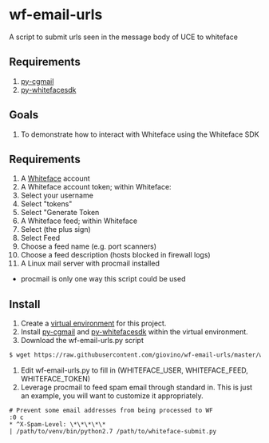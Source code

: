 # wf-email-urls
A script to submit urls seen in the message body of UCE to whiteface

## Requirements

1. [py-cgmail](https://github.com/csirtgadgets/py-cgmail)
1. [py-whitefacesdk](https://github.com/csirtgadgets/py-whitefacesdk)

## Goals

1. To demonstrate how to interact with Whiteface using the Whiteface SDK

## Requirements

1. A [Whiteface](https://whiteface.csirtgadgets.com) account
1. A Whiteface account token; within Whiteface:
  1. Select your username
  1. Select "tokens"
  1. Select "Generate Token
1. A Whiteface feed; within Whiteface
  1. Select (the plus sign)
  1. Select Feed
  1. Choose a feed name (e.g. port scanners)
  1. Choose a feed description (hosts blocked in firewall logs)
1. A Linux mail server with procmail installed
  * procmail is only one way this script could be used

## Install

1. Create a [virtual environment](http://docs.python-guide.org/en/latest/dev/virtualenvs/#basic-usage) for this
project.
1. Install [py-cgmail](https://github.com/csirtgadgets/py-cgmail) and [py-whitefacesdk](https://github.com/csirtgadgets/py-whitefacesdk)
within the virtual environment.
1. Download the wf-email-urls.py script

 ```bash
$ wget https://raw.githubusercontent.com/giovino/wf-email-urls/master/wf-email-urls.py
 ```
1. Edit wf-email-urls.py to fill in (WHITEFACE_USER, WHITEFACE_FEED, WHITEFACE_TOKEN)
1. Leverage procmail to feed spam email through standard in. This is just an example, you will want to customize
it appropriately.

 ```
# Prevent some email addresses from being processed to WF
:0 c
* ^X-Spam-Level: \*\*\*\*\*
| /path/to/venv/bin/python2.7 /path/to/whiteface-submit.py
 ```